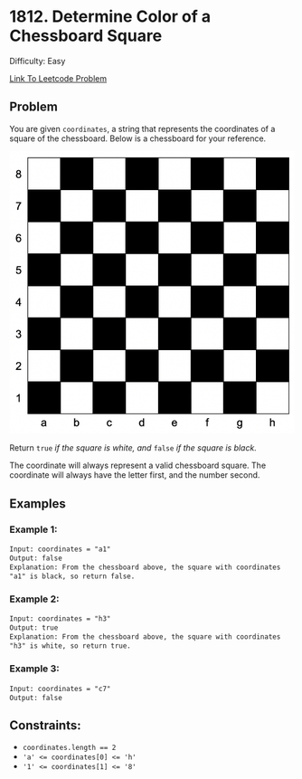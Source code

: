 # 1812. Determine Color of a Chessboard Square
Difficulty: Easy

[Link To Leetcode Problem](https://leetcode.com/problems/determine-color-of-a-chessboard-square/)

## Problem
You are given `coordinates`, a string that represents the coordinates of a square of the chessboard. Below is a chessboard for your reference.

![chessboard](./chessboard.png)

Return `true` *if the square is white, and* `false` *if the square is black.*

The coordinate will always represent a valid chessboard square. The coordinate will always have the letter first, and the number second.

## Examples
### Example 1:
```
Input: coordinates = "a1"
Output: false
Explanation: From the chessboard above, the square with coordinates "a1" is black, so return false.
```
### Example 2:
```
Input: coordinates = "h3"
Output: true
Explanation: From the chessboard above, the square with coordinates "h3" is white, so return true.
```
### Example 3:
```
Input: coordinates = "c7"
Output: false
```

## Constraints:
- `coordinates.length == 2`
- `'a' <= coordinates[0] <= 'h'`
- `'1' <= coordinates[1] <= '8'`